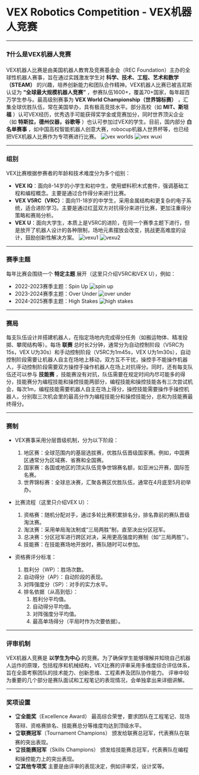 # VEX Robotics Competition - VEX机器人竞赛
***

### :question:什么是VEX机器人竞赛
VEX机器人比赛是由美国机器人教育及竞赛基金会（REC Foundation）主办的全球性机器人赛事，旨在通过实践激发学生对 **科学、技术、工程、艺术和数学（STEAM）** 的兴趣，培养创新能力和团队合作精神。VEX机器人比赛已被吉尼斯认证为 **“全球最大规模机器人竞赛”** ，参赛队伍1600+，覆盖70+国家，每年超百万学生参与。最高级别赛事为 **VEX World Championship（世界锦标赛）** ，汇集全球优胜队伍，常在美国举办，具有极高竞技水平。部分高校（如 **MIT、斯坦福** ）认可VEX经历，优秀选手可能获得奖学金或竞赛加分，同时世界顶尖企业（如 **特斯拉，德州仪器，谷歌等** ）也认可参加过VEX的学生。目前，国内部分 **白名单赛事** ，如中国高校智能机器人创意大赛，robocup机器人世界杯等，也已经把VEX机器人比赛作为专项赛进行比赛。
![vex worlds](./picture/vex%20worlds.jpg)
![vex wuxi](./picture/vex%20wuxi.jpg)
***

### 组别
VEX比赛根据参赛者的年龄和技术难度分为多个组别：
- **VEX IQ**：面向8-14岁的小学生和初中生，使用塑料积木式套件，强调基础工程和编程概念。主要是通过合作得分来进行比赛。
- **VEX V5RC（VRC）**：面向11-18岁的中学生，采用金属结构和更复杂的电子系统，适合进阶学习。主要是通过红蓝双方对抗得分来进行比赛，更加注重得分策略和赛局分析。
- **VEX U**：面向大学生，本质上是V5RC的进阶，在同一个赛季主题下进行，但是放开了机器人设计的各种限制，场地元素摆放会改变，挑战更高难度的设计，鼓励创新性解决方案。
![vexu1](./picture/vex%20u1.jpg)
![vexu2](./picture/vex%20u2.jpg)
***

### 赛季主题
每年比赛会围绕一个 **特定主题** 展开（这里只介绍V5RC和VEX U），例如：

- 2022-2023赛季主题：Spin Up
  ![spin up](./picture/spin%20up.png)
- 2023-2024赛季主题：Over Under
  ![over under](./picture/over%20under.webp)
- 2024-2025赛季主题：High Stakes
  ![high stakes](./picture/high%20stakes.png)
***

### 赛局
每支队伍设计并搭建机器人，在指定场地内完成得分任务（如搬运物体、精准投掷、攀爬结构等）。每场 **联赛** 总时长2分钟，通常分为自动控制阶段（V5RC为15s，VEX U为30s）和手动控制阶段（V5RC为1m45s，VEX U为1m30s），自动控制阶段需要让机器人自主在场地上移动，双方互不干扰，操控手不能操作机器人，手动控制阶段需要双方操控手操作机器人在场上对抗得分。同时，还有每支队伍还可以参与 **技能赛** ，技能赛没有对抗，队伍需要在规定时间内尽可能多的得分，技能赛分为编程技能和操控技能两部分，编程技能和操控技能各有三次尝试机会，每次1m，编程技能需要机器人自主在场上得分，操控技能需要操作手操控机器人，分别取三次机会里的最高分作为编程技能分和操控技能分，总和为技能赛最终得分。
***

### 赛制

- VEX赛事采用分层晋级机制，分为以下阶段：
  1. 地区赛：全球范围内的基层选拔赛，优胜队伍晋级国家赛。例如，中国赛区通常分为区域赛、省赛和全国赛。
  2. 国家赛：各国或地区的顶尖队伍竞争世锦赛名额，如亚洲公开赛，国际签名赛。
  3. 世界锦标赛：全球总决赛，汇聚各赛区优胜队伍，通常在4月底至5月初举办。

- 比赛流程（这里只介绍VEX U）：
   1. 资格赛：随机分配对手，通过多轮比赛积累排名分，排名靠前的赛队晋级淘汰赛。
   2. 淘汰赛：采用单局淘汰制或“三局两胜”制，直至决出分区冠军。
   3. 总决赛：分区冠军进行跨区对决，采用更高强度的赛制（如“三局两胜”）。
   4. 技能赛：在技能赛场地开放时，赛队随时可以参加。
   
- 资格赛评分标准：
   1. 胜利分（WP）：胜场次数。
   2. 自动得分（AP）：自动阶段的表现。
   3. 对阵强度分（SP）：对手的实力水平。
   4. 排名依据（从高到低）：
       1. 胜利分平均值。
       2. 自动得分平均值。
       3. 对阵强度分平均值。
       4. 最高单场得分（平局时作为次要依据）。
***

### 评审机制
VEX机器人竞赛是 **以学生为中心** 的竞赛。为了确保学生能够理解并知晓自己机器人运作的原理，包括程序和机械结构，VEX比赛的评审采用多维度综合评估体系，旨在全面考察团队的技术能力、创新思维、工程素养及团队协作能力。
评审中较为重要的几个部分是赛队面试和工程笔记的表现情况，会单独拿出来详细讲解。

***

### 奖项设置

- :trophy:**全能奖**（Excellence Award）
  最高综合荣誉，要求团队在工程笔记、现场答辩、资格赛排名、技能赛总分等维度均达到顶级水平。
- :trophy:**联赛冠军**（Tournament Champions）
  颁发给联赛总冠军，代表赛队在联赛的突出表现。
- :trophy:**技能赛冠军**（Skills Champions）
  颁发给技能赛总冠军，代表赛队在编程和操控能力上的突出表现。
- :trophy:**其他专项奖**
  主要是由评审的表现决定，例如评审奖，设计奖等。